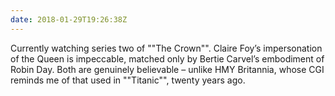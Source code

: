 ```yaml
---
date: 2018-01-29T19:26:38Z
---
```


Currently watching series two of ""The Crown"". Claire Foy’s impersonation of the Queen is impeccable, matched only by Bertie Carvel’s embodiment of Robin Day. Both are genuinely believable – unlike HMY Britannia, whose CGI reminds me of that used in ""Titanic"", twenty years ago.

